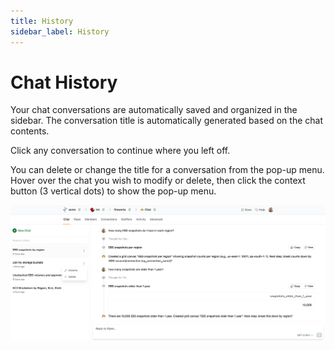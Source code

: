```yaml
---
title: History
sidebar_label: History
---
```

# Chat History

Your chat conversations are automatically saved and organized in the sidebar. The conversation title is automatically generated based on the chat contents. 

Click any conversation to continue where you left off.

You can delete or change the title for a conversation from the pop-up menu. Hover over the chat you wish to modify or delete, then click the context button (3 vertical dots) to show the pop-up menu.


![AI Chat Canvas - conversation pop-up](./pipes_ai_chat_rename_delete.png)
